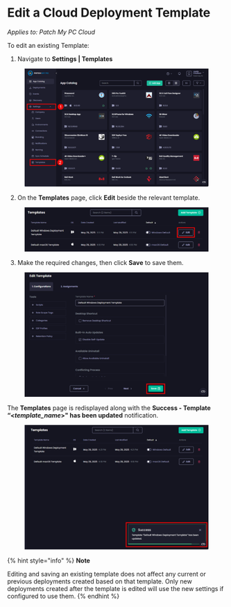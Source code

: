 # Edit a Cloud Deployment Template

_Applies to: Patch My PC Cloud_

To edit an existing Template:

1. Navigate to **Settings | Templates**

<figure><img src="../../../_images/gitbook/image (268).png" alt="Navigating to “Settings | Templates”" width="563"><figcaption></figcaption></figure>

2. On the **Templates** page, click **Edit** beside the relevant template.

<figure><img src="../../../_images/gitbook/image (53).png" alt="Clicking “Edit” beside the relevant Template" width="563"><figcaption></figcaption></figure>

3. Make the required changes, then click **Save** to save them.

<figure><img src="../../../_images/gitbook/image (54).png" alt="Clicking “Save” to save changes" width="563"><figcaption></figcaption></figure>

The **Templates** page is redisplayed along with the **Success - Template “<**_**template\_name**_**>" has been updated** notification.

<figure><img src="../../../_images/gitbook/image (55).png" alt="Clicking “Save” to save changes" width="563"><figcaption></figcaption></figure>

{% hint style="info" %}
**Note**

Editing and saving an existing template does not affect any current or previous deployments created based on that template. Only new deployments created after the template is edited will use the new settings if configured to use them.
{% endhint %}
